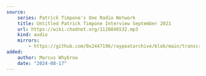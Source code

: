 ```yaml
---
source:
    series: Patrick Timpone's One Radio Network
    title: Untitled Patrick Timpone Interview September 2021
    url: https://wiki.chadnet.org/1128846532.mp3
    kind: audio
    mirrors:
        - https://github.com/0x2447196/raypeatarchive/blob/main/transcripts/09.21.21%20Peat%20Ray%20%5B1128846532%5D.vtt
added:
    author: Marcus Whybrow
    date: "2024-08-17"
---
```

